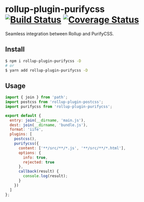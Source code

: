# rollup-plugin-purifycss [![Build Status](https://travis-ci.org/Vanilla-IceCream/rollup-plugin-purifycss.svg?branch=master)](https://travis-ci.org/Vanilla-IceCream/rollup-plugin-purifycss) [![Coverage Status](https://coveralls.io/repos/github/Vanilla-IceCream/rollup-plugin-purifycss/badge.svg?branch=master)](https://coveralls.io/github/Vanilla-IceCream/rollup-plugin-purifycss?branch=master)

Seamless integration between Rollup and PurifyCSS.

## Install

```bash
$ npm i rollup-plugin-purifycss -D
# or
$ yarn add rollup-plugin-purifycss -D
```

## Usage

```js
import { join } from 'path';
import postcss from 'rollup-plugin-postcss';
import purifycss from 'rollup-plugin-purifycss';

export default {
  entry: join(__dirname, 'main.js'),
  dest: join(__dirname, 'bundle.js'),
  format: 'iife',
  plugins: [
    postcss(),
    purifycss({
      content: ['**/src/**/*.js', '**/src/**/*.html'],
      options: {
        info: true,
        rejected: true
      },
      callback(result) {
        console.log(result);
      }
    })
  ]
};
```
